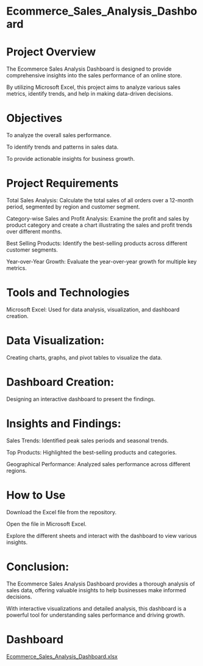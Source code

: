 # Ecommerce_Sales_Analysis_Dashboard

# Project Overview

The Ecommerce Sales Analysis Dashboard is designed to provide comprehensive insights into the sales performance of an online store.

By utilizing Microsoft Excel, this project aims to analyze various sales metrics, identify trends, and help in making data-driven decisions.

# Objectives

To analyze the overall sales performance.
                                                                                                                 
To identify trends and patterns in sales data.

To provide actionable insights for business growth.

# Project Requirements

Total Sales Analysis: Calculate the total sales of all orders over a 12-month period, segmented by region and customer segment.

Category-wise Sales and Profit Analysis: Examine the profit and sales by product category and create a chart illustrating the sales 
and profit trends over different months.

Best Selling Products: Identify the best-selling products across different customer segments.

Year-over-Year Growth: Evaluate the year-over-year growth for multiple key metrics.

# Tools and Technologies

Microsoft Excel: Used for data analysis, visualization, and dashboard creation.

# Data Visualization: 

Creating charts, graphs, and pivot tables to visualize the data.

# Dashboard Creation: 

Designing an interactive dashboard to present the findings.

# Insights and Findings:

Sales Trends: Identified peak sales periods and seasonal trends.

Top Products: Highlighted the best-selling products and categories.

Geographical Performance: Analyzed sales performance across different regions.

# How to Use

Download the Excel file from the repository.

Open the file in Microsoft Excel.

Explore the different sheets and interact with the dashboard to view various insights.

# Conclusion:

The Ecommerce Sales Analysis Dashboard provides a thorough analysis of sales data, offering valuable insights to help businesses make 
informed decisions.

With interactive visualizations and detailed analysis, this dashboard is a powerful tool for understanding sales performance and driving 
growth.

# Dashboard

[Ecommerce_Sales_Analysis_Dashboard.xlsx](https://github.com/user-attachments/files/18193339/Ecommerce_Sales_Analysis_Dashboard.xlsx)






